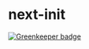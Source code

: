# next-init

[![Greenkeeper badge](https://badges.greenkeeper.io/co16353sidak/next-init.svg)](https://greenkeeper.io/)
